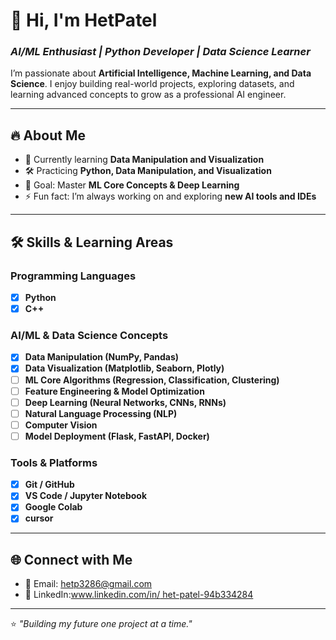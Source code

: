 # 👋 Hi, I'm HetPatel  
### *AI/ML Enthusiast | Python Developer | Data Science Learner*  

I’m passionate about **Artificial Intelligence, Machine Learning, and Data Science**. I enjoy building real-world projects, exploring datasets, and learning advanced concepts to grow as a professional AI engineer.  

---

## 🔥 **About Me**
- 🌱 Currently learning **Data Manipulation and Visualization**
- 🛠️ Practicing **Python, Data Manipulation, and Visualization**
- 🎯 Goal: Master **ML Core Concepts & Deep Learning**
- ⚡ Fun fact: I’m always working on and exploring **new AI tools and IDEs**

---

## 🛠️ **Skills & Learning Areas**

### Programming Languages
- [x] **Python**
- [x] **C++**

### AI/ML & Data Science Concepts
- [x] **Data Manipulation (NumPy, Pandas)**
- [x] **Data Visualization (Matplotlib, Seaborn, Plotly)**
- [ ] **ML Core Algorithms (Regression, Classification, Clustering)**
- [ ] **Feature Engineering & Model Optimization**
- [ ] **Deep Learning (Neural Networks, CNNs, RNNs)**
- [ ] **Natural Language Processing (NLP)**
- [ ] **Computer Vision**
- [ ] **Model Deployment (Flask, FastAPI, Docker)**

### Tools & Platforms
- [x] **Git / GitHub**
- [x] **VS Code / Jupyter Notebook**
- [x] **Google Colab**
- [x] **cursor**

---

## 🌐 **Connect with Me**
- 📧 Email: [hetp3286@gmail.com](mailto:your.email@example.com)  
- 💼 LinkedIn:[www.linkedin.com/in/
het-patel-94b334284
](https://linkedin.com/in/yourprofile)  

---
⭐️ *"Building my future one project at a time."*  
